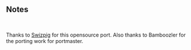 ## Notes
<br/>

Thanks to [Swizpig](https://github.com/Swizpig/ZGloom) for this opensource port.  Also thanks to Bamboozler for the porting work for portmaster.
<br/>

